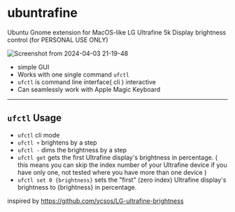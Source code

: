 # ubuntrafine
Ubuntu Gnome extension for MacOS-like LG Ultrafine 5k Display brightness control (for PERSONAL USE ONLY)

![Screenshot from 2024-04-03 21-19-48](https://github.com/hanvv3/ubuntrafine/assets/76027314/c76ec672-de76-4127-a6fe-871e5664460c)

* simple GUI
* Works with one single command `ufctl`
* `ufctl` is command line interface( cli ) interactive
* Can seamlessly work with Apple Magic Keyboard

-----------
## `ufctl` Usage

- `ufctl` cli mode
- `ufctl +` brightens by a step
- `ufctl -` dims the brightness by a step
- `ufctl get` gets the first Ultrafine display's brightness in percentage. ( this means you can skip the index number of your Ultrafine device if you have only one, not tested where you have more than one device )
- `ufctl set 0 {brightness}` sets the "first" (zero index) Ultrafine display's brightness to {brightness} in percentage.











inspired by https://github.com/ycsos/LG-ultrafine-brightness
